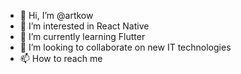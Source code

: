 - 👋 Hi, I’m @artkow
- 👀 I’m interested in React Native
- 🌱 I’m currently learning Flutter
- 💞️ I’m looking to collaborate on new IT technologies
- 📫 How to reach me 

<!---
artkow/artkow is a ✨ special ✨ repository because its `README.md` (this file) appears on your GitHub profile.
You can click the Preview link to take a look at your changes.
--->
